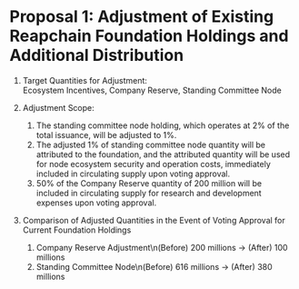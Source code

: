 # Proposal 1: Adjustment of Existing Reapchain Foundation Holdings and Additional Distribution
1. Target Quantities for Adjustment: <br> Ecosystem Incentives, Company Reserve, Standing Committee Node
    

2. Adjustment Scope: 
    1) The standing committee node holding, which operates at 2% of the total issuance, will be adjusted to 1%.
    2) The adjusted 1% of standing committee node quantity will be attributed to the foundation, and the attributed quantity will be used for node ecosystem security and operation costs, immediately included in circulating supply upon voting approval.
    3) 50% of the Company Reserve quantity of 200 million will be included in circulating supply for research and development expenses upon voting approval.


3. Comparison of Adjusted Quantities in the Event of Voting Approval for Current Foundation Holdings
    1) Company Reserve Adjustment\n(Before) 200 millions -> (After) 100 millions
    2) Standing Committee Node\n(Before) 616 millions -> (After) 380 millions